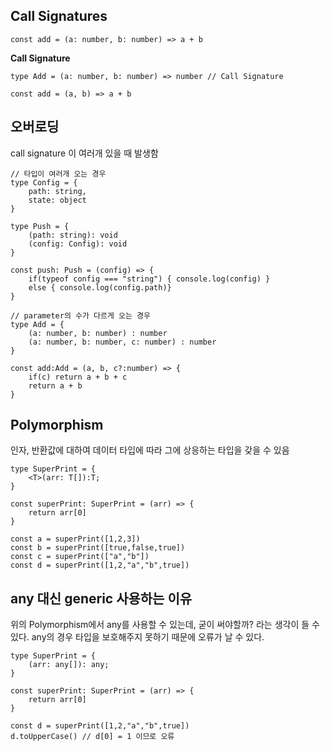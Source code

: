 ## Call Signatures

```TS
const add = (a: number, b: number) => a + b
```

**Call Signature**
```TS
type Add = (a: number, b: number) => number // Call Signature

const add = (a, b) => a + b
```

## 오버로딩
call signature 이 여러개 있을 때 발생함

```TS
// 타입이 여러개 오는 경우
type Config = {
    path: string,
    state: object
}

type Push = {
    (path: string): void
    (config: Config): void
}

const push: Push = (config) => {
    if(typeof config === "string") { console.log(config) }
    else { console.log(config.path)}
}

// parameter의 수가 다르게 오는 경우
type Add = {
    (a: number, b: number) : number
    (a: number, b: number, c: number) : number
}

const add:Add = (a, b, c?:number) => {
    if(c) return a + b + c
    return a + b
}
```

## Polymorphism

인자, 반환값에 대하여 데이터 타입에 따라 그에 상응하는 타입을 갖을 수 있음
```TS
type SuperPrint = {
    <T>(arr: T[]):T;
}

const superPrint: SuperPrint = (arr) => {
    return arr[0]
}

const a = superPrint([1,2,3])
const b = superPrint([true,false,true])
const c = superPrint(["a","b"])
const d = superPrint([1,2,"a","b",true])
```

## any 대신 generic 사용하는 이유
위의 Polymorphism에서 any를 사용할 수 있는데, 굳이 써야할까? 라는 생각이 들 수 있다.
any의 경우 타입을 보호해주지 못하기 때문에 오류가 날 수 있다.

```TS
type SuperPrint = {
    (arr: any[]): any;
}

const superPrint: SuperPrint = (arr) => {
    return arr[0]
}

const d = superPrint([1,2,"a","b",true])
d.toUpperCase() // d[0] = 1 이므로 오류
```
